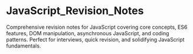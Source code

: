 # JavaScript_Revision_Notes
Comprehensive revision notes for JavaScript covering core concepts, ES6 features, DOM manipulation, asynchronous JavaScript, and coding patterns. Perfect for interviews, quick revision, and solidifying JavaScript fundamentals. 
